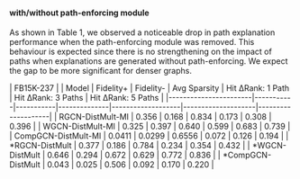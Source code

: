 #### with/without path-enforcing module

As shown in Table 1, we observed a noticeable drop in path explanation performance when the path-enforcing module was removed. This behaviour is expected since there is no strengthening on the impact of paths when explanations are generated without path-enforcing. We expect the gap to be more significant for denser graphs.

| FB15K-237 |
| Model                 | Fidelity+ | Fidelity- | Avg Sparsity | Hit ΔRank: 1 Path | Hit ΔRank: 3 Paths | Hit ΔRank: 5 Paths |
|-----------------------|-----------|-----------|--------------|-------------------|--------------------|--------------------|
| RGCN-DistMult-MI      | 0.356     | 0.168     | 0.834        | 0.173             | 0.308              | 0.396              |
| WGCN-DistMult-MI      | 0.325     | 0.397     | 0.640        | 0.599             | 0.683              | 0.739              |
| CompGCN-DistMult-MI   | 0.0411    | 0.0299    | 0.6556       | 0.072             | 0.126              | 0.194              |
| *RGCN-DistMult        | 0.377     | 0.186     | 0.784        | 0.234             | 0.354              | 0.432              |
| *WGCN-DistMult        | 0.646     | 0.294     | 0.672        | 0.629             | 0.772              | 0.836              |
| *CompGCN-DistMult     | 0.043     | 0.025     | 0.506        | 0.092             | 0.170              | 0.220              |
